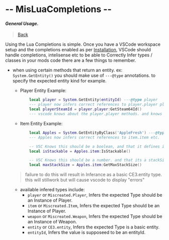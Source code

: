 <!--
 Copyright (C) 2022 Theros [SvalTek|MisModding]
 
 This file is part of MisLuaCompletions.
 
 MisLuaCompletions is free software: you can redistribute it and/or modify
 it under the terms of the GNU General Public License as published by
 the Free Software Foundation, either version 3 of the License, or
 (at your option) any later version.
 
 MisLuaCompletions is distributed in the hope that it will be useful,
 but WITHOUT ANY WARRANTY; without even the implied warranty of
 MERCHANTABILITY or FITNESS FOR A PARTICULAR PURPOSE.  See the
 GNU General Public License for more details.
 
 You should have received a copy of the GNU General Public License
 along with MisLuaCompletions.  If not, see <http://www.gnu.org/licenses/>.
-->

#  -- MisLuaCompletions --
#### _General Usage._
> [Back](README.md)

Using the Lua Completions is simple.
Once you have a VSCode workspace setup and the completions enabled as per [Installation](Installation.md), VSCode should handle completions, intelisense etc
to be able to Correctly Infer types / classes in your mods code there are a few things to remember.

- when using certain methods that return an entity. ex: `System.GetEntity()`
  you should make use of `---@type` annotations. to specify the expected entity kind
  for example. 
    -   Player Entity Example:
        ```lua
            local player = System.GetEntity(entityId) ---@type player
            --- player now infers correct references to player.player player.actor etc.etc
            local playerSteamId = player.player:GetSteam64Id()
            --- vscode knows about the player.player methods. and knows GetSteam64Id returns a "SteamId" as string.
        ```
    -   Item Entity Example:
        ```lua
            local Apples = System.GetEntityByClass('AppleFresh') ---@type item
            --- Apples now infers correct references to item.item etc.

            -- VSC Knows this should be a boolean, and that it defines if somthing is stackable.
            local isStackable = Apples.item:IsStackable()

            -- VSC Knows this should be a number. and that its a stackSize
            local maxStackSize = Apples.item:GetMaxStackSize()
        ```
  
  > failure to do this will result in Inferance as a basic CE3.entity type. this will stillwork but will cause vscode to display "errors"

    - available infered types include:
        - `player` or `Miscreated.Player`, Infers the expected Type should be an Instance of Player.
        - `item` or `Miscreated.Item`, Infers the expected Type should be an Instance of Player.
        - `weapon` or `Miscreated.Weapon`, Infers the expected Type should be an Instance of Weapon.
        - `entity` or `CE3.entity`, Infers the expected Type is a basic entity.
        - `entityId`, Infers the value is supposeed to be an entityId.